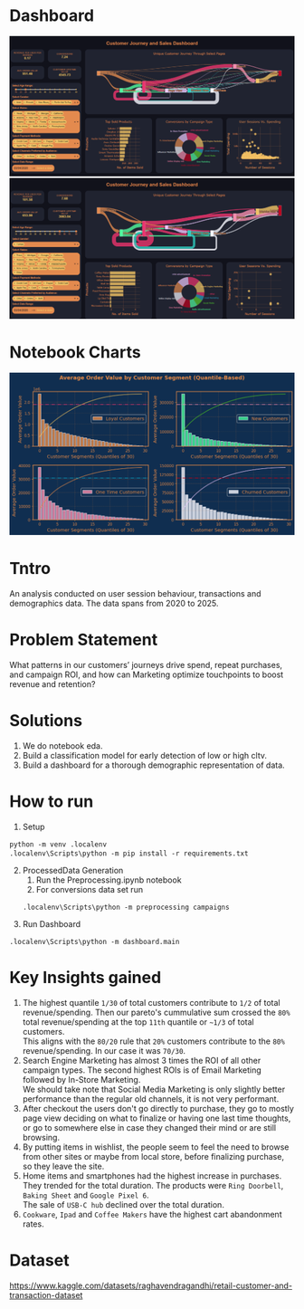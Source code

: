 # Dashboard
![Sample Report Page](public/ScreenShot%201.PNG)
![Sample Report Page](public/ScreenShot%202.PNG)

# Notebook Charts
![Pareto Charts](public/Pareto%20Charts.png)

# Tntro
An analysis conducted on user session behaviour, transactions and demographics data. The data spans from 2020 to 2025.

# Problem Statement
What patterns in our customers’ journeys drive spend, repeat purchases, and campaign ROI, and how can Marketing optimize touchpoints to boost revenue and retention?

# Solutions
1. We do notebook eda.
2. Build a classification model for early detection of low or high cltv.
3. Build a dashboard for a thorough demographic representation of data.

# How to run
1. Setup
```
python -m venv .localenv
.localenv\Scripts\python -m pip install -r requirements.txt
```
2. ProcessedData Generation
    1. Run the Preprocessing.ipynb notebook
    2. For conversions data set run
    ```
    .localenv\Scripts\python -m preprocessing campaigns
    ```
3. Run Dashboard
```
.localenv\Scripts\python -m dashboard.main
```

# Key Insights gained
1. The highest quantile `1/30` of total customers contribute to `1/2` of total revenue/spending. Then our pareto's cummulative sum crossed the `80%` total revenue/spending at the top `11th` quantile or `~1/3` of total customers.<br>
    This aligns with the `80/20` rule that `20%` customers contribute to the `80%` revenue/spending. In our case it was `70/30`.
2. Search Engine Marketing has almost 3 times the ROI of all other campaign types. The second highest ROIs is of Email Marketing followed by In-Store Marketing.<br>
    We should take note that Social Media Marketing is only slightly better performance than the regular old channels, it is not very performant.
3. After checkout the users don't go directly to purchase, they go to mostly page view deciding on what to finalize or having one last time thoughts, or go to somewhere else in case they changed their mind or are still browsing.
4. By putting items in wishlist, the people seem to feel the need to browse from other sites or maybe from local store, before finalizing purchase, so they leave the site.
5. Home items and smartphones had the highest increase in purchases. They trended for the total duration. The products were `Ring Doorbell`, `Baking Sheet` and `Google Pixel 6`.<br>
    The sale of `USB-C hub` declined over the total duration.
6. `Cookware`, `Ipad` and `Coffee Makers` have the highest cart abandonment rates.


# Dataset
https://www.kaggle.com/datasets/raghavendragandhi/retail-customer-and-transaction-dataset
